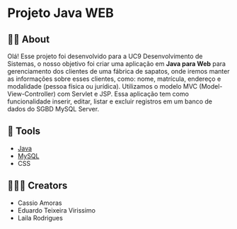 # Projeto Java WEB
## 👨‍💻 About 
Olá! Esse projeto foi desenvolvido para a UC9 Desenvolvimento de Sistemas, o nosso objetivo foi criar uma aplicação em **Java para Web** para gerenciamento dos clientes de uma fábrica de sapatos, onde iremos manter as informações sobre esses clientes, como: nome, matrícula, endereço e modalidade (pessoa física ou jurídica). Utilizamos o modelo MVC (Model-View-Controller) com Servlet e JSP. Essa aplicação tem como funcionalidade inserir, editar, listar e excluir registros em um banco de dados do SGBD MySQL Server.
## 🔨 Tools
- [Java](https://www.oracle.com/java/technologies/)
- [MySQL](https://www.mysql.com)
- CSS

## 🧑🏻‍💻 Creators
- Cassio Amoras
- Eduardo Teixeira Virissimo
- Laila Rodrigues
